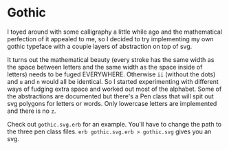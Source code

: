 # Gothic

I toyed around with some calligraphy a little while ago and the mathematical perfection of it appealed to me, so I decided to try implementing my own gothic typeface with a couple layers of abstraction on top of svg.

It turns out the mathematical beauty (every stroke has the same width as the space between letters and the same width as the space inside of letters) needs to be fuged EVERYWHERE.  Otherwise `ii` (without the dots) and `u` and `n` would all be identical.  So I started experimenting with different ways of fudging extra space and worked out most of the alphabet.  Some of the abstractions are documented but there's a Pen class that will spit out svg polygons for letters or words.  Only lowercase letters are implemented and there is no `z`.

Check out `gothic.svg.erb` for an example.  You'll have to change the path to the three pen class files. `erb gothic.svg.erb > gothic.svg` gives you an svg.
